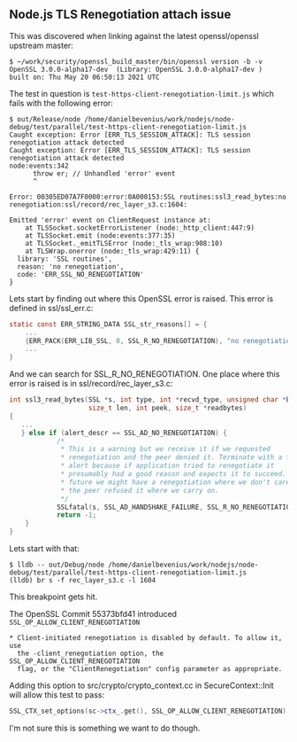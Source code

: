 ## Node.js TLS Renegotiation attach issue
This was discovered when linking against the latest openssl/openssl upstream
master:
```console
$ ~/work/security/openssl_build_master/bin/openssl version -b -v
OpenSSL 3.0.0-alpha17-dev  (Library: OpenSSL 3.0.0-alpha17-dev )
built on: Thu May 20 06:50:13 2021 UTC
```

The test in question is `test-https-client-renegotiation-limit.js` which
fails with the following error:
```console
$ out/Release/node /home/danielbevenius/work/nodejs/node-debug/test/parallel/test-https-client-renegotiation-limit.js
Caught exception: Error [ERR_TLS_SESSION_ATTACK]: TLS session renegotiation attack detected
Caught exception: Error [ERR_TLS_SESSION_ATTACK]: TLS session renegotiation attack detected
node:events:342
      throw er; // Unhandled 'error' event
      ^

Error: 00305ED07A7F0000:error:0A000153:SSL routines:ssl3_read_bytes:no renegotiation:ssl/record/rec_layer_s3.c:1604:

Emitted 'error' event on ClientRequest instance at:
    at TLSSocket.socketErrorListener (node:_http_client:447:9)
    at TLSSocket.emit (node:events:377:35)
    at TLSSocket._emitTLSError (node:_tls_wrap:908:10)
    at TLSWrap.onerror (node:_tls_wrap:429:11) {
  library: 'SSL routines',
  reason: 'no renegotiation',
  code: 'ERR_SSL_NO_RENEGOTIATION'
}
```
Lets start by finding out where this OpenSSL error is raised. This error is
defined in ssl/ssl_err.c:
```c
static const ERR_STRING_DATA SSL_str_reasons[] = {
    ...
    {ERR_PACK(ERR_LIB_SSL, 0, SSL_R_NO_RENEGOTIATION), "no renegotiation"},
    ...
}
```
And we can search for SSL_R_NO_RENEGOTIATION.
One place where this error is raised is in ssl/record/rec_layer_s3.c:
```c
int ssl3_read_bytes(SSL *s, int type, int *recvd_type, unsigned char *buf,          
                    size_t len, int peek, size_t *readbytes)                    
{
   ...
   } else if (alert_descr == SSL_AD_NO_RENEGOTIATION) {
            /*
             * This is a warning but we receive it if we requested
             * renegotiation and the peer denied it. Terminate with a fatal
             * alert because if application tried to renegotiate it
             * presumably had a good reason and expects it to succeed. In
             * future we might have a renegotiation where we don't care if
             * the peer refused it where we carry on.
             */
            SSLfatal(s, SSL_AD_HANDSHAKE_FAILURE, SSL_R_NO_RENEGOTIATION);
            return -1;
    }
}
```
Lets start with that:
```console
$ lldb -- out/Debug/node /home/danielbevenius/work/nodejs/node-debug/test/parallel/test-https-client-renegotiation-limit.js
(lldb) br s -f rec_layer_s3.c -l 1604
```
This breakpoint gets hit.

The OpenSSL Commit 55373bfd41 introduced `SSL_OP_ALLOW_CLIENT_RENEGOTIATION`
```text
* Client-initiated renegotiation is disabled by default. To allow it, use
  the -client_renegotiation option, the SSL_OP_ALLOW_CLIENT_RENEGOTIATION
  flag, or the "ClientRenegotiation" config parameter as appropriate.
```
Adding this option to src/crypto/crypto_context.cc in SecureContext::Init will
allow this test to pass:
```c++
SSL_CTX_set_options(sc->ctx_.get(), SSL_OP_ALLOW_CLIENT_RENEGOTIATION);
```
I'm not sure this is something we want to do though.

